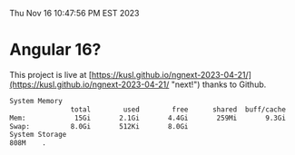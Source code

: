 Thu Nov 16 10:47:56 PM EST 2023

# Angular 16?


This project is live at [https://kusl.github.io/ngnext-2023-04-21/](https://kusl.github.io/ngnext-2023-04-21/ "next!") thanks to Github.

```bash
System Memory
               total        used        free      shared  buff/cache   available
Mem:            15Gi       2.1Gi       4.4Gi       259Mi       9.3Gi        13Gi
Swap:          8.0Gi       512Ki       8.0Gi
System Storage
808M	.
```
```bash
